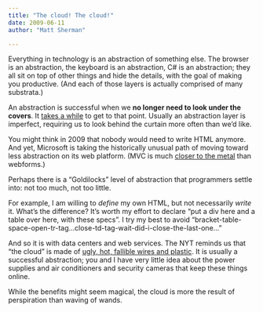 ```yaml
---
title: "The cloud! The cloud!"
date: 2009-06-11
author: "Matt Sherman"

---
```


Everything in technology is an abstraction of something else. The browser is an abstraction, the keyboard is an abstraction, C# is an abstraction; they all sit on top of other things and hide the details, with the goal of making you productive. (And each of those layers is actually comprised of many substrata.)

An abstraction is successful when we **no longer need to look under the covers**. It [takes a while](/blog/post/The-OS-still-matters-or-platform-abstraction-is-hard.aspx) to get to that point. Usually an abstraction layer is imperfect, requiring us to look behind the curtain more often than we’d like.

You might think in 2009 that nobody would need to write HTML anymore. And yet, Microsoft is taking the historically unusual path of moving toward less abstraction on its web platform. (MVC is much [closer to the metal](http://www.hanselman.com/blog/ASPNETMVCWebFormsUnplugged.aspx) than webforms.)

Perhaps there is a “Goldilocks” level of abstraction that programmers settle into: not too much, not too little.

For example, I am willing to _define_ my own HTML, but not necessarily _write_ it. What’s the difference? It’s worth my effort to declare “put a div here and a table over here, with these specs”. I try my best to avoid “bracket-table-space-open-tr-tag…close-td-tag-wait-did-i-close-the-last-one…”

And so it is with data centers and web services. The NYT reminds us that “the cloud” is made of [ugly, hot, fallible wires and plastic](http://www.nytimes.com/2009/06/14/magazine/14search-t.html?_r=1&amp;partner=rss&amp;emc=rss). It is usually a successful abstraction; you and I have very little idea about the power supplies and air conditioners and security cameras that keep these things online.

While the benefits might seem magical, the cloud is more the result of perspiration than waving of wands.
